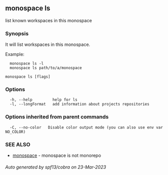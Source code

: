 ## monospace ls

list known workspaces in this monospace

### Synopsis

It will list workspaces in this monospace.

Example:
```
  monospace ls -l
  monospace ls path/to/a/monospace
```

```
monospace ls [flags]
```

### Options

```
  -h, --help         help for ls
  -l, --longFormat   add information about projects repositories
```

### Options inherited from parent commands

```
  -C, --no-color   Disable color output mode (you can also use env var NO_COLOR)
```

### SEE ALSO

* [monospace](monospace.md)	 - monospace is not monorepo

###### Auto generated by spf13/cobra on 23-Mar-2023
